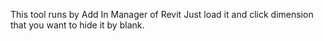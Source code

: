 This tool runs by Add In Manager of Revit
Just load it and click dimension that you want to hide it by blank.
